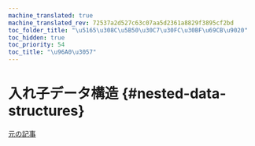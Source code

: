 ```yaml
---
machine_translated: true
machine_translated_rev: 72537a2d527c63c07aa5d2361a8829f3895cf2bd
toc_folder_title: "\u5165\u308C\u5B50\u30C7\u30FC\u30BF\u69CB\u9020"
toc_hidden: true
toc_priority: 54
toc_title: "\u96A0\u3057"
---
```


# 入れ子データ構造 {#nested-data-structures}

[元の記事](https://clickhouse.tech/docs/en/data_types/nested_data_structures/) <!--hide-->

